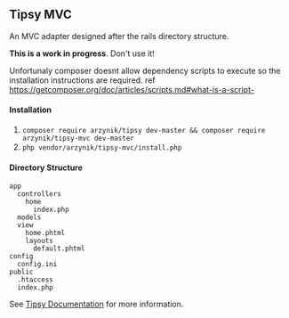 ## Tipsy MVC

An MVC adapter designed after the rails directory structure.

**This is a work in progress**. Don't use it!

Unfortunaly composer doesnt allow dependency scripts to execute so the installation instructions are required. ref https://getcomposer.org/doc/articles/scripts.md#what-is-a-script-


#### Installation

1. `composer require arzynik/tipsy dev-master && composer require arzynik/tipsy-mvc dev-master`
1. `php vendor/arzynik/tipsy-mvc/install.php`


#### Directory Structure
```
app
  controllers
    home
	  index.php
  models
  view
    home.phtml
	layouts
	  default.phtml
config
  config.ini
public
  .htaccess
  index.php
```

See [Tipsy Documentation](https://github.com/arzynik/tipsy/wiki) for more information.
